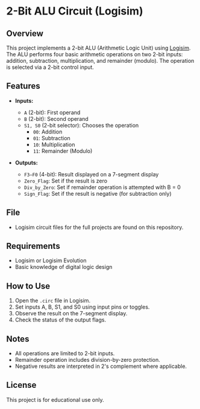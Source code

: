 # 2-Bit ALU Circuit (Logisim)

## Overview

This project implements a 2-bit ALU (Arithmetic Logic Unit) using [Logisim](http://www.cburch.com/logisim/). The ALU performs four basic arithmetic operations on two 2-bit inputs: addition, subtraction, multiplication, and remainder (modulo). The operation is selected via a 2-bit control input.

## Features

- **Inputs:**
  - `A` (2-bit): First operand
  - `B` (2-bit): Second operand
  - `S1, S0` (2-bit selector): Chooses the operation
    - `00`: Addition
    - `01`: Subtraction
    - `10`: Multiplication
    - `11`: Remainder (Modulo)

- **Outputs:**
  - `F3–F0` (4-bit): Result displayed on a 7-segment display
  - `Zero_Flag`: Set if the result is zero
  - `Div_by_Zero`: Set if remainder operation is attempted with B = 0
  - `Sign_Flag`: Set if the result is negative (for subtraction only)

## File

- Logisim circuit files for the full projects are found on this repository.

## Requirements

- Logisim or Logisim Evolution
- Basic knowledge of digital logic design

## How to Use

1. Open the `.circ` file in Logisim.
2. Set inputs A, B, S1, and S0 using input pins or toggles.
3. Observe the result on the 7-segment display.
4. Check the status of the output flags.

## Notes

- All operations are limited to 2-bit inputs.
- Remainder operation includes division-by-zero protection.
- Negative results are interpreted in 2's complement where applicable.

## License

This project is for educational use only.
